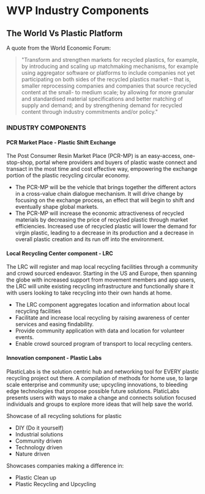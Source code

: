 # WVP Industry Components 

## The World Vs Plastic Platform  
A quote from the World Economic Forum: 
> "Transform and strengthen markets for recycled plastics, for example, by introducing and scaling up matchmaking mechanisms, for example using aggregator software or platforms to include companies not yet participating on both sides of the recycled plastics market – that is, smaller reprocessing companies and companies that source recycled content at the small- to medium scale; by allowing for more granular and standardised material specifications and better matching of supply and demand; and by strengthening demand for recycled content through industry commitments and/or policy."

### INDUSTRY COMPONENTS 
#### PCR Market Place - Plastic Shift Exchange 
The Post Consumer Resin Market Place (PCR-MP) is an easy-access, one-stop-shop, portal where providers and buyers of plastic waste connect and transact in the most time and cost effective way, empowering the exchange portion of the plastic recycling circular economy.  

* The PCR-MP will be the vehicle that brings together the different actors in a cross-value chain dialogue mechanism. It will drive change by focusing on the exchange process, an effect that will begin to shift and eventually shape global markets. 
* The PCR-MP will increase the economic attractiveness of recycled materials by decreasing the price of recycled plastic through market efficiencies. Increased use of recycled plastic will lower the demand for virgin plastic, leading to a decrease in its production and a decrease in overall plastic creation and its run off into the environment. 

#### Local Recycling Center component - LRC
The LRC will register and map local recycling facilities through a community and crowd sourced endeavor. Starting in the US and Europe, then spanning the globe with increased support from movement members and app users, the LRC will unite existing recycling infrastructure and functionally share it with users looking to take recycling into their own hands at home. 

* The LRC component aggregates location and information about local recycling facilities
* Facilitate and increase local recycling  by raising awareness of center services and easing findability.
* Provide community application with data and location for volunteer events. 
* Enable crowd sourced program of transport to local recycling centers.

#### Innovation component - Plastic Labs 

PlasticLabs is the solution centric hub and networking tool for EVERY plastic recycling project out there.  A compilation of methods for home use, to large scale enterprise and community use; upcycling innovations, to bleeding edge technologies that propose possible future solutions. PlaticLabs presents users with ways to make a change and connects solution focused individuals and groups to explore more ideas that will help save the world. 

Showcase of all recycling solutions for plastic

* DIY (Do it yourself)
* Industrial solutions
* Community driven
* Technology driven
* Nature driven 

Showcases companies making a difference in:

* Plastic Clean up
* Plastic Recycling and Upcycling


